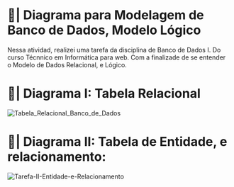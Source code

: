 # 🎲| Diagrama para Modelagem de Banco de Dados, Modelo Lógico

  Nessa atividad, realizei uma tarefa da disciplina de Banco de Dados I. Do curso Técnnico em Informática para web. Com a finalizade de se entender o Modelo de Dados Relacional, e Lógico. 

# 📄| Diagrama I: Tabela Relacional
![Tabela_Relacional_Banco_de_Dados](https://github.com/user-attachments/assets/bf7471bd-6ccd-46dd-9d93-5e9466f70898)

#  📑| Diagrama II: Tabela de Entidade, e relacionamento:

![Tarefa-II-Entidade-e-Relacionamento](https://github.com/user-attachments/assets/66381b9f-1660-4b60-9aab-424fed2539b3)
